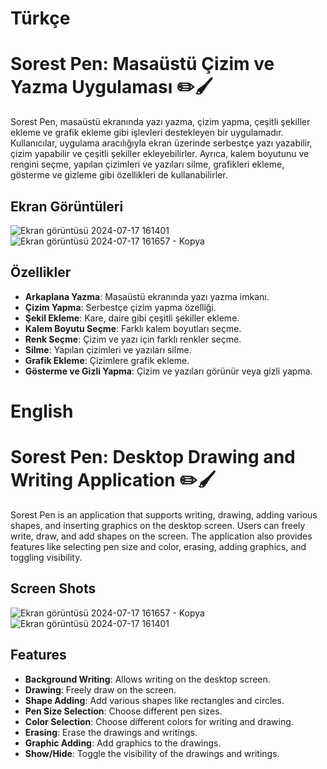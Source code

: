 # Türkçe
# Sorest Pen: Masaüstü Çizim ve Yazma Uygulaması ✏️🖌️

Sorest Pen, masaüstü ekranında yazı yazma, çizim yapma, çeşitli şekiller ekleme ve grafik ekleme gibi işlevleri destekleyen bir uygulamadır. Kullanıcılar, uygulama aracılığıyla ekran üzerinde serbestçe yazı yazabilir, çizim yapabilir ve çeşitli şekiller ekleyebilirler. Ayrıca, kalem boyutunu ve rengini seçme, yapılan çizimleri ve yazıları silme, grafikleri ekleme, gösterme ve gizleme gibi özellikleri de kullanabilirler.

## Ekran Görüntüleri
![Ekran görüntüsü 2024-07-17 161401](https://github.com/user-attachments/assets/5299f243-4ab5-43ec-903c-6b71b774ea04)
![Ekran görüntüsü 2024-07-17 161657 - Kopya](https://github.com/user-attachments/assets/df3f9ba3-095c-4663-9b72-12f958d7b95a)


## Özellikler

- **Arkaplana Yazma**: Masaüstü ekranında yazı yazma imkanı.
- **Çizim Yapma**: Serbestçe çizim yapma özelliği.
- **Şekil Ekleme**: Kare, daire gibi çeşitli şekiller ekleme.
- **Kalem Boyutu Seçme**: Farklı kalem boyutları seçme.
- **Renk Seçme**: Çizim ve yazı için farklı renkler seçme.
- **Silme**: Yapılan çizimleri ve yazıları silme.
- **Grafik Ekleme**: Çizimlere grafik ekleme.
- **Gösterme ve Gizli Yapma**: Çizim ve yazıları görünür veya gizli yapma.

# English
# Sorest Pen: Desktop Drawing and Writing Application ✏️🖌️

Sorest Pen is an application that supports writing, drawing, adding various shapes, and inserting graphics on the desktop screen. Users can freely write, draw, and add shapes on the screen. The application also provides features like selecting pen size and color, erasing, adding graphics, and toggling visibility.
## Screen Shots
![Ekran görüntüsü 2024-07-17 161657 - Kopya](https://github.com/user-attachments/assets/f548fd9d-7081-41f9-a452-a1d44f3f1e3f)
![Ekran görüntüsü 2024-07-17 161401](https://github.com/user-attachments/assets/41e527c8-bcac-46cf-9f21-177853426125)

## Features

- **Background Writing**: Allows writing on the desktop screen.
- **Drawing**: Freely draw on the screen.
- **Shape Adding**: Add various shapes like rectangles and circles.
- **Pen Size Selection**: Choose different pen sizes.
- **Color Selection**: Choose different colors for writing and drawing.
- **Erasing**: Erase the drawings and writings.
- **Graphic Adding**: Add graphics to the drawings.
- **Show/Hide**: Toggle the visibility of the drawings and writings.
